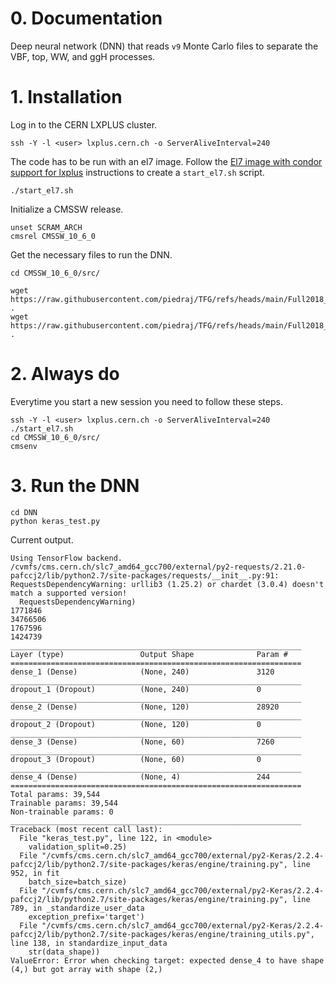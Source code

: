 # 0. Documentation

Deep neural network (DNN) that reads `v9` Monte Carlo files to separate the VBF, top, WW, and ggH processes.

# 1. Installation

Log in to the CERN LXPLUS cluster.

    ssh -Y -l <user> lxplus.cern.ch -o ServerAliveInterval=240

The code has to be run with an el7 image. Follow the [El7 image with condor support for lxplus](https://gitlab.cern.ch/cms-cat/cmssw-lxplus/) instructions to create a `start_el7.sh` script.

    ./start_el7.sh

Initialize a CMSSW release.

    unset SCRAM_ARCH
    cmsrel CMSSW_10_6_0

Get the necessary files to run the DNN.
    
    cd CMSSW_10_6_0/src/
    
    wget https://raw.githubusercontent.com/piedraj/TFG/refs/heads/main/Full2018_v9/DNN/loader.py .
    wget https://raw.githubusercontent.com/piedraj/TFG/refs/heads/main/Full2018_v9/DNN/keras_test.py .

# 2. Always do

Everytime you start a new session you need to follow these steps.

    ssh -Y -l <user> lxplus.cern.ch -o ServerAliveInterval=240
    ./start_el7.sh
    cd CMSSW_10_6_0/src/
    cmsenv

# 3. Run the DNN

    cd DNN
    python keras_test.py

Current output.

```
Using TensorFlow backend.
/cvmfs/cms.cern.ch/slc7_amd64_gcc700/external/py2-requests/2.21.0-pafccj2/lib/python2.7/site-packages/requests/__init__.py:91: RequestsDependencyWarning: urllib3 (1.25.2) or chardet (3.0.4) doesn't match a supported version!
  RequestsDependencyWarning)
1771846
34766506
1767596
1424739
_________________________________________________________________
Layer (type)                 Output Shape              Param #
=================================================================
dense_1 (Dense)              (None, 240)               3120
_________________________________________________________________
dropout_1 (Dropout)          (None, 240)               0
_________________________________________________________________
dense_2 (Dense)              (None, 120)               28920
_________________________________________________________________
dropout_2 (Dropout)          (None, 120)               0
_________________________________________________________________
dense_3 (Dense)              (None, 60)                7260
_________________________________________________________________
dropout_3 (Dropout)          (None, 60)                0
_________________________________________________________________
dense_4 (Dense)              (None, 4)                 244
=================================================================
Total params: 39,544
Trainable params: 39,544
Non-trainable params: 0
_________________________________________________________________
Traceback (most recent call last):
  File "keras_test.py", line 122, in <module>
    validation_split=0.25)
  File "/cvmfs/cms.cern.ch/slc7_amd64_gcc700/external/py2-Keras/2.2.4-pafccj2/lib/python2.7/site-packages/keras/engine/training.py", line 952, in fit
    batch_size=batch_size)
  File "/cvmfs/cms.cern.ch/slc7_amd64_gcc700/external/py2-Keras/2.2.4-pafccj2/lib/python2.7/site-packages/keras/engine/training.py", line 789, in _standardize_user_data
    exception_prefix='target')
  File "/cvmfs/cms.cern.ch/slc7_amd64_gcc700/external/py2-Keras/2.2.4-pafccj2/lib/python2.7/site-packages/keras/engine/training_utils.py", line 138, in standardize_input_data
    str(data_shape))
ValueError: Error when checking target: expected dense_4 to have shape (4,) but got array with shape (2,)
```
